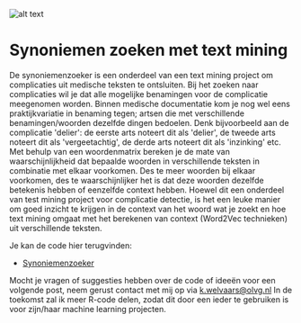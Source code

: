 ![alt text](https://i.imgflip.com/1ye64z.jpg)

# Synoniemen zoeken met text mining
De synoniemenzoeker is een onderdeel van een text mining project om complicaties uit medische teksten te ontsluiten. Bij het zoeken naar complicaties
wil je dat alle mogelijke benamingen voor de complicatie meegenomen worden. Binnen medische documentatie kom je nog wel eens praktijkvariatie in benaming tegen; artsen die met verschillende benamingen/woorden dezelfde dingen bedoelen. Denk bijvoorbeeld aan de complicatie 'delier': de eerste arts noteert dit als 'delier', de tweede arts
noteert dit als 'vergeetachtig', de derde arts noteert dit als 'inzinking' etc.
Met behulp van een woordenmatrix bereken je de mate van waarschijnlijkheid dat bepaalde woorden in verschillende teksten in combinatie met elkaar voorkomen. Des te meer woorden
bij elkaar voorkomen, des te waarschijnlijker het is dat deze woorden dezelfde betekenis hebben of eenzelfde context hebben.
Hoewel dit een onderdeel van test mining project voor complicatie detectie, is het een leuke manier om goed inzicht te krijgen in de context van het woord
wat je zoekt en hoe text mining omgaat met het berekenen van context (Word2Vec technieken) uit verschillende teksten.

Je kan de code hier terugvinden:
- [Synoniemenzoeker](https://github.com/koenwelvaars/machine-learning-voorbeelden/blob/master/Inladen%20van%20alle%20benodigde%20packages%20en%20data)

Mocht je vragen of suggesties hebben over de code of  ideeën voor een volgende post, neem gerust contact met mij op via k.welvaars@olvg.nl
In de toekomst zal ik meer R-code delen, zodat dit door een ieder te gebruiken is voor zijn/haar machine learning projecten.



